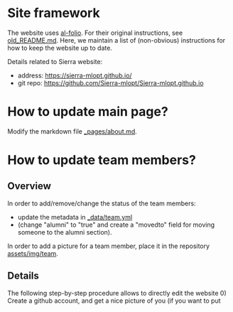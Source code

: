 # Site framework

The website uses [al-folio](https://alshedivat.github.io/al-folio/). For their original instructions, see [old_README.md](old_README.md). Here, we maintain a list of (non-obvious) instructions for how to keep the website up to date. 


Details related to Sierra website:
- address: https://sierra-mlopt.github.io/
- git repo: https://github.com/Sierra-mlopt/Sierra-mlopt.github.io

# How to update main page?

Modify the markdown file [_pages/about.md](_pages/about.md).


# How to update team members?

## Overview

In order to add/remove/change the status of the team members: 
- update the metadata in [_data/team.yml](_data/team.yml)
- (change "alumni" to "true" and create a "movedto" field for moving someone to the alumni section).

In order to add a picture for a team member, place it in the repository [assets/img/team](assets/img/team).

## Details

The following step-by-step procedure allows to directly edit the website
0) Create a github account, and get a nice picture of you (if you want to put one on the website).
Make sure the picture has a reasonable size (otherwise, it will take a while to load). Your picture does not need a high resolution here.
1) Fork the repository (so that you have a copy associated with your git account; see, for instance [help here](https://docs.github.com/en/pull-requests/collaborating-with-pull-requests/working-with-forks/fork-a-repo))
1) open a terminal
2) clone the repository by typing (replace **MY_ACCOUNT** by your git account)
```
git clone git@github.com:**MY_ACCOUNT**/Sierra-mlopt.github.io.git
```
which should create a new folder "Sierra-mlopt.github.io/" in which you can cd
```
cd Sierra-mlopt.github.io
```
and create a new branch
```
git checkout -b my_name
```
3) add your picture to the directory [assets/img/team](assets/img/team) (please name it "yourfirstname_yourfamilyname" with the appropriate extension: .png, .jpg, or .jpeg)
4) update the metadata in [_data/team.yml](_data/team.yml) (please follow the pattern of other entries)
5) save, commit, and push your changes on the git repo
```
git add assets/img/team/
git add _data/team.yml
git commit -m 'team member update: my name'
git push --set-upstream origin my_name
```

You're all set. Now, you can create a pull request (e.g., using the GitHub web interface) to push your updates to the "main" branch.
An owner of the git repository will have to validate this, and then the website will be updated.
